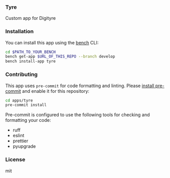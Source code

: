 ### Tyre

Custom app for Digityre

### Installation

You can install this app using the [bench](https://github.com/frappe/bench) CLI:

```bash
cd $PATH_TO_YOUR_BENCH
bench get-app $URL_OF_THIS_REPO --branch develop
bench install-app tyre
```

### Contributing

This app uses `pre-commit` for code formatting and linting. Please [install pre-commit](https://pre-commit.com/#installation) and enable it for this repository:

```bash
cd apps/tyre
pre-commit install
```

Pre-commit is configured to use the following tools for checking and formatting your code:

- ruff
- eslint
- prettier
- pyupgrade

### License

mit
